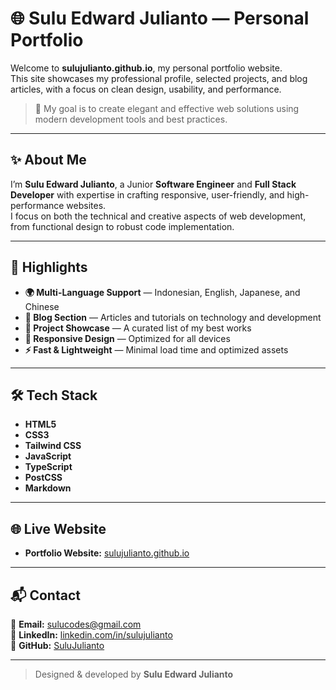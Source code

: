 # 🌐 Sulu Edward Julianto — Personal Portfolio

Welcome to **sulujulianto.github.io**, my personal portfolio website.  
This site showcases my professional profile, selected projects, and blog articles, with a focus on clean design, usability, and performance.

> 🎯 My goal is to create elegant and effective web solutions using modern development tools and best practices.

---

## ✨ About Me

I’m **Sulu Edward Julianto**, a Junior **Software Engineer** and **Full Stack Developer** with expertise in crafting responsive, user-friendly, and high-performance websites.  
I focus on both the technical and creative aspects of web development, from functional design to robust code implementation.

---

## 🚀 Highlights

- **🌍 Multi-Language Support** — Indonesian, English, Japanese, and Chinese  
- **📰 Blog Section** — Articles and tutorials on technology and development  
- **📂 Project Showcase** — A curated list of my best works  
- **📱 Responsive Design** — Optimized for all devices  
- **⚡ Fast & Lightweight** — Minimal load time and optimized assets  

---

## 🛠 Tech Stack

- **HTML5**  
- **CSS3**  
- **Tailwind CSS**  
- **JavaScript**  
- **TypeScript**  
- **PostCSS**  
- **Markdown**  

---

## 🌐 Live Website

- **Portfolio Website:** [sulujulianto.github.io](https://sulujulianto.github.io)  

---

## 📬 Contact

💌 **Email:** [sulucodes@gmail.com](mailto:sulucodes@gmail.com)  
💼 **LinkedIn:** [linkedin.com/in/sulujulianto](https://linkedin.com/in/sulujulianto)  
🐙 **GitHub:** [SuluJulianto](https://github.com/SuluJulianto)  

---

> Designed & developed by **Sulu Edward Julianto**



